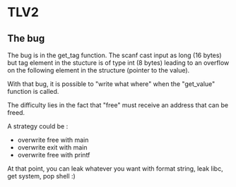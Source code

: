 # TLV2

## The bug

The bug is in  the get_tag function. The scanf cast input as long (16 bytes) but tag element in the stucture is of type int (8 bytes) leading to an overflow on the following element in the structure (pointer to the value).

With that bug, it is possible to "write what where" when the "get_value" function is called.

The difficulty lies in the fact that "free" must receive an address that can be freed.

A strategy could be :
   - overwrite free with main
   - overwrite exit with main
   - overwrite free with printf

At that point, you can leak whatever you want with format string, leak libc, get system, pop shell :)
